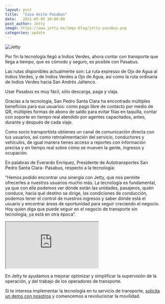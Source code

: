 ```yaml
---
layout: post
title:  "Caso éxito Pasabus"
date:   2021-05-05 10:00:00
post_author: Jetty
image: https://www.jetty.mx/imgs-blog/jetty-pasabus.png
categories: update
---
```

![Jetty]({{site.baseurl}}/imgs-blog/jetty-pasabus.png)

Por fin la tecnología llegó a Indios Verdes, ahora contar con transporte que llega a tiempo, que es cómodo y seguro, es posible con Pasabus.

Las rutas disponibles actualmente son: La ruta expresso de Ojo de Agua al Indios Verdes, y de Indios Verdes a Ojo de Agua, así como la ruta ordinaria de Indios Verdes hacia San Andrés Jaltenco.

Usar Pasabus es muy fácil, sólo descarga, paga y viaja.

Gracias a la tecnología, San Pedro Santa Clara ha encontrado múltiples beneficios para sus usuarios: como  pago libre de contacto por medio de QR, múltiples formas de abono de saldo para evitar filas en taquilla, contar con soporte en tiempo real atendido por agentes capacitados, antes, durante y después de cada viaje.


Como socio transportista obtienes un canal de comunicación directa con tus usuarios, así como retroalimentación del servicio, conductores y vehículos, de igual manera tienes acceso a reportes con información precisa y en tiempo real sobre cómo se mueven la gente, ingresos y ocupación.

En palabras de Everardo Enríquez,  Presidente de Autotransportes San Pedro Santa Clara- Pasabus, respecto a la tecnología:

“Hemos podido encontrar una sinergia con Jetty, que nos permite ofrecerles a nuestros usuarios mucho más.
La tecnología es fundamental, ya que con ella podemos ver dónde están las unidades, pasajeros, quién conduce, hacia qué destino se dirige, las condiciones de conducción, podemos tener el control de nuestros ingresos y saber dónde está el usuario y encontrar áreas de oportunidad para seguir creciendo el negocio. Hoy quien diga que puede seguir en el negocio de transporte sin tecnología, ya está en otra época”.

<div class="embed-responsive embed-responsive-4by3">
  <iframe class="embed-responsive-item" src="https://www.youtube.com/embed/JqrlY3JsJO8" allowfullscreen></iframe>
</div>

En Jetty te ayudamos a mejorar optimizar y simplificar la supervisión de la operación,  y del trabajo de los operadores de transporte.

Si te interesa implementar la tecnología en tu servicio de transporte, [solicita un demo con nosotros][link] y comencemos a revolucionar la movilidad.

[link]:https://www.jetty.mx/soluciones-tecnologicas